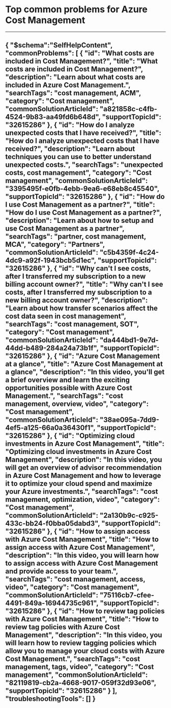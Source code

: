 <properties
pageTitle="Top common problems for Azure Cost Management"
description="Menu based workflow document for Azure Cost Management"
service="microsoft.costmgmt"
resource="costmanagement"
resourceTags="cost management"
authors="shasulin"
ms.author="shasulin"
displayOrder=""
articleId=""
selfHelpType="diagnoseandsolve"
productPesIds=""
cloudEnvironments="public,blackForest,fairfax,mooncake"
	ownershipId=""
/>

# Top common problems for Azure Cost Management
---
{
  "$schema":"SelfHelpContent",
  "commonProblems": [
    {
      "id": "What costs are included in Cost Management?",
      "title": "What costs are included in Cost Management?",
      "description": "Learn about what costs are included in Azure Cost Management.",
      "searchTags": "cost management, ACM",
      "category": "Cost management",
      "commonSolutionArticleId": "a821858c-c4fb-4524-9b83-aa49fd6b648d",
      "supportTopicId": "32615286"
    },
    {
      "id": "How do I analyze unexpected costs that I have received?",
      "title": "How do I analyze unexpected costs that I have received?",
      "description": "Learn about techniques you can use to better understand unexpected costs.",
      "searchTags": "unexpected costs, cost management",
      "category": "Cost management",
      "commonSolutionArticleId": "3395495f-e0fb-4ebb-9ea6-e68eb8c45540",
      "supportTopicId": "32615286"
    },
    {
      "id": "How do I use Cost Management as a partner?",
      "title": "How do I use Cost Management as a partner?",
      "description": "Learn about how to setup and use Cost Management as a partner",
      "searchTags": "partner, cost management, MCA",
      "category": "Partners",
      "commonSolutionArticleId": "c5b4359f-4c24-4dc9-a92f-1943bcb5d1ec",
      "supportTopicId": "32615286"
    },
    {
      "id": "Why can't I see costs, after I transferred my subscription to a new billing account owner?",
      "title": "Why can't I see costs, after I transferred my subscription to a new billing account owner?",
      "description": "Learn about how transfer scenarios affect the cost data seen in cost management",
      "searchTags": "cost management, SOT",
      "category": "Cost management",
      "commonSolutionArticleId": "da444bd1-9e7d-44dd-b489-284a24a73b1f",
      "supportTopicId": "32615286"
    },
    {
      "id": "Azure Cost Management at a glance",
      "title": "Azure Cost Management at a glance",
      "description": "In this video, you'll get a brief overview and learn the exciting opportunities possible with Azure Cost Management.",
      "searchTags": "cost management, overview, video",
      "category": "Cost management",
      "commonSolutionArticleId": "38ae095a-7dd9-4ef5-a125-66a0a36430f1",
      "supportTopicId": "32615286"
    },
    {
      "id": "Optimizing cloud investments in Azure Cost Management",
      "title": "Optimizing cloud investments in Azure Cost Management",
      "description": "In this video, you will get an overview of advisor recommendation in Azure Cost Management and how to leverage it to optimize your cloud spend and maximize your Azure investments.",
      "searchTags": "cost management, optimization, video",
      "category": "Cost management",
      "commonSolutionArticleId": "2a130b9c-c925-433c-bb24-f0bba05dabd3",
      "supportTopicId": "32615286"
    },
    {
      "id": "How to assign access with Azure Cost Management",
      "title": "How to assign access with Azure Cost Management",
      "description": "In this video, you will learn how to assign access with Azure Cost Management and provide access to your team.",
      "searchTags": "cost management, access, video",
      "category": "Cost management",
      "commonSolutionArticleId": "75116cb7-cfee-4491-849a-16944735c961",
      "supportTopicId": "32615286"
    },
    {
      "id": "How to review tag policies with Azure Cost Management",
      "title": "How to review tag policies with Azure Cost Management",
      "description": "In this video, you will learn how to review tagging policies which allow you to manage your cloud costs with Azure Cost Management.",
      "searchTags": "cost management, tags, video",
      "category": "Cost management",
      "commonSolutionArticleId": "82119819-cb2a-4668-9017-059f32d93e06",
      "supportTopicId": "32615286"
    }
  ],
  "troubleshootingTools": []
}
---
